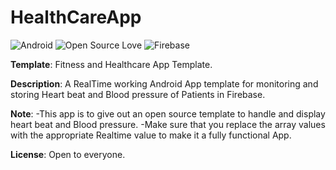 # HealthCareApp

![Android](https://img.shields.io/badge/Platform-Android-green.svg)   ![Open Source Love](https://badges.frapsoft.com/os/v2/open-source.svg?v=103)    ![Firebase](https://img.shields.io/badge/Services-Firebase-orange.svg) 

**Template**: Fitness and Healthcare App Template.

**Description**:  A RealTime working Android App template for monitoring and storing Heart beat and Blood pressure of Patients in Firebase. 

**Note**: 
    -This app is to give out an open source template to handle and display heart beat and Blood pressure.
    -Make sure that you replace the array values with the appropriate Realtime value to make it a fully functional App.

**License**:  Open to everyone.

